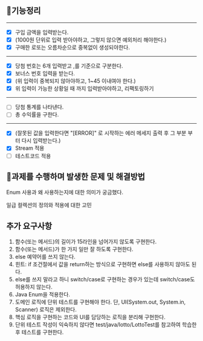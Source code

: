 ## 🚀기능정리

---
- [x] 구입 금액을 입력받는다.
- [x] (1000원 단위로 입력 받아야하고, 그렇지 않으면 예외처리 해야한다.)
- [x] 구매한 로또는 오름차순으로 중복없이 생성되야한다.

---

- [x] 당첨 번호는 6개 입력받고 ,를 기준으로 구분한다.
- [x] 보너스 번호 입력을 받는다.
- [x] (위 입력이 중복되지 않아야하고, 1~45 이내여야 한다.)
- [x] 위 입력이 가능한 상황일 때 까지 입력받아야하고, 리팩토링하기
---

- [ ] 당첨 통계를 나타낸다.
- [ ] 총 수익률을 구한다.
---

- [x] (잘못된 값을 입력한다면 "[ERROR]" 로 시작하는 에러 메세지 출력 후 그 부분 부터 다시 입력받는다.)
- [x] Stream 적용
- [ ] 테스트코드 적용

## 🎯과제를 수행하며 발생한 문제 및 해결방법 

Enum 사용과 왜 사용하는지에 대한 의미가 궁금했다.

일급 컬렉션의 정의와 적용에 대한 고민


## 추가 요구사항

1) 함수(또는 메서드)의 길이가 15라인을 넘어가지 않도록 구현한다.
2) 함수(또는 메서드)가 한 가지 일만 잘 하도록 구현한다.
3) else 예약어를 쓰지 않는다.
4) 힌트: if 조건절에서 값을 return하는 방식으로 구현하면 else를 사용하지 않아도 된다.
5) else를 쓰지 말라고 하니 switch/case로 구현하는 경우가 있는데 switch/case도 허용하지 않는다.
6) Java Enum을 적용한다.
7) 도메인 로직에 단위 테스트를 구현해야 한다. 단, UI(System.out, System.in, Scanner) 로직은 제외한다.
8) 핵심 로직을 구현하는 코드와 UI를 담당하는 로직을 분리해 구현한다.
9) 단위 테스트 작성이 익숙하지 않다면 test/java/lotto/LottoTest를 참고하여 학습한 후 테스트를 구현한다.

